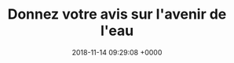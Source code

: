 ---
title: Donnez votre avis sur l'avenir de l'eau
link: https://consultationeau.fr
opendata: https://consultation.etalab.gouv.fr
description: https://consultationeau.fr
organisateur: DRIEE
outil:
- Autre
screenshot: consultation_eau.png
date: 2018-11-14 09:29:08 +0000
in_progress: true
note-citoyenne: 5
note-decidee: 4
---
